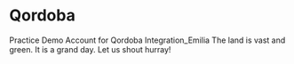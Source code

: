 # Qordoba
Practice Demo Account for Qordoba Integration_Emilia
The land is vast and green. It is a grand day.
Let us shout hurray!
